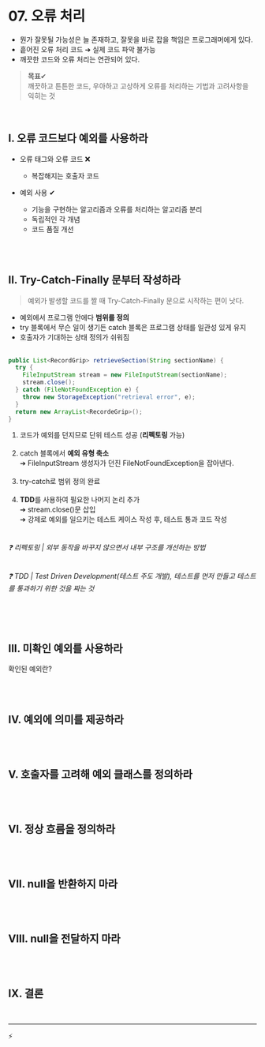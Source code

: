 # 07. 오류 처리

- 뭔가 잘못될 가능성은 늘 존재하고, 잘못을 바로 잡을 책임은 프로그래머에게 있다.
- 흩어진 오류 처리 코드 ➔ 실제 코드 파악 불가능
- 깨끗한 코드와 오류 처리는 연관되어 있다.

> **목표**✔ <br>
> 깨끗하고 튼튼한 코드, 우아하고 고상하게 오류를 처리하는 기법과 고려사항을 익히는 것
<br>

## I. 오류 코드보다 예외를 사용하라
- 오류 태그와 오류 코드 ❌
  - 복잡해지는 호출자 코드

- 예외 사용 ✔
  - 기능을 구현하는 알고리즘과 오류를 처리하는 알고리즘 분리
  - 독립적인 각 개념
  - 코드 품질 개선

<br><br>

## II. Try-Catch-Finally 문부터 작성하라
> 예외가 발생할 코드를 짤 때 Try-Catch-Finally 문으로 시작하는 편이 낫다.

- 예외에서 프로그램 안에다 **범위를 정의** <br>
- try 블록에서 무슨 일이 생기든 catch 블록은 프로그램 상태를 일관성 있게 유지 <br>
- 호출자가 기대하는 상태 정의가 쉬워짐 <br><br>

```java
public List<RecordGrip> retrieveSection(String sectionName) {
  try {
    FileInputStream stream = new FileInputStream(sectionName);
    stream.close();
  } catch (FileNotFoundException e) {
    throw new StorageException("retrieval error", e);
  }
  return new ArrayList<RecordeGrip>();
}
```
1. 코드가 예외를 던지므로 단위 테스트 성공 (**리펙토링** 가능) <br><br>
2. catch 블록에서 **예외 유형 축소** <br>
➔ FileInputStream 생성자가 던진 FileNotFoundException을 잡아낸다. <br><br>
3. try-catch로 범위 정의 완료 <br><br>
4. **TDD**를 사용하여 필요한 나머지 논리 추가 <br>
➔ stream.close()문 삽입 <br>
➔ 강제로 예외를 일으키는 테스트 케이스 작성 후, 테스트 통과 코드 작성 <br><br>

###### ❓ 리펙토링 | 외부 동작을 바꾸지 않으면서 내부 구조를 개선하는 방법
###### ❓ TDD | Test Driven Development(테스트 주도 개발), 테스트를 먼저 만들고 테스트를 통과하기 위한 것을 짜는 것

<br><br>

## III. 미확인 예외를 사용하라
확인된 예외란? 

<br><br>

## IV. 예외에 의미를 제공하라


<br><br>

## V. 호출자를 고려해 예외 클래스를 정의하라


<br><br>

## VI. 정상 흐름을 정의하라


<br><br>

## VII. null을 반환하지 마라


 
<br><br>

## VIII. null을 전달하지 마라


<br><br>

## IX. 결론

   
<br>

***

⚡ 




